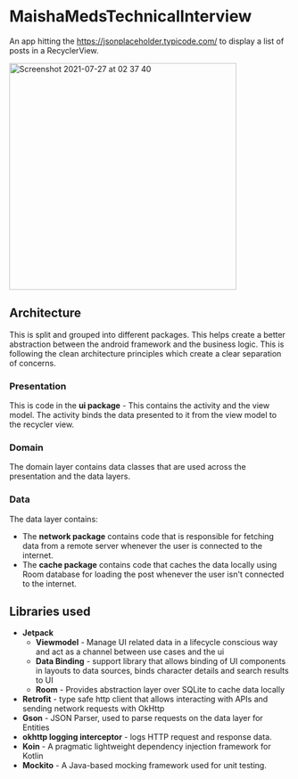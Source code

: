 # MaishaMedsTechnicalInterview

An app hitting the https://jsonplaceholder.typicode.com/ to display a list of posts in a RecyclerView.

<img width="407" alt="Screenshot 2021-07-27 at 02 37 40" src="https://user-images.githubusercontent.com/40742916/127132779-0412c266-34e8-4985-9495-febb431c4558.png">


## Architecture

This is split and grouped into different packages. This helps create a better abstraction between the android framework and the business logic. This is following the clean architecture principles which create a clear separation of concerns.

### Presentation
This is code in the **ui package** - This contains the activity and the view model. The activity binds the data presented to it from the view model to the recycler view. 

### Domain
The domain layer contains data classes that are used across the presentation and the data layers.

### Data
The data layer contains:
- The  **network package** contains code that is responsible for fetching data from a remote server whenever the user is connected to the internet.
- The  **cache package** contains code that caches the data locally using Room database for loading the post whenever the user isn't connected to the internet.

## Libraries used

- **Jetpack**
  -  **Viewmodel** - Manage UI related data in a lifecycle conscious way and act as a channel between use cases and the ui
  -  **Data Binding** - support library that allows binding of UI components in layouts to data sources, binds character details and search results to UI
  -  **Room** - Provides abstraction layer over SQLite to cache data locally
-  **Retrofit** - type safe http client that allows interacting with APIs and sending network requests with OkHttp
-  **Gson** - JSON Parser, used to parse requests on the data layer for Entities
-  **okhttp logging interceptor** - logs HTTP request and response data.
-  **Koin** - A pragmatic lightweight dependency injection framework for Kotlin
-  **Mockito** - A Java-based mocking framework used for unit testing.
